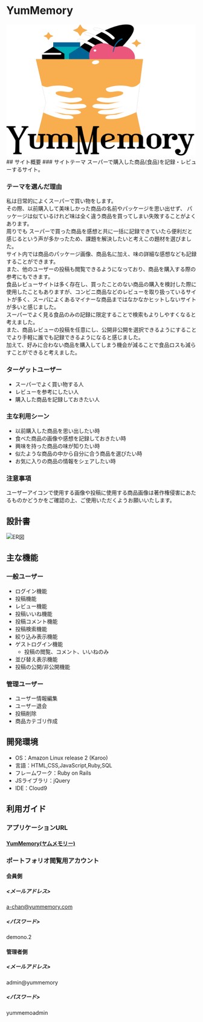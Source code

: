 # YumMemory
<img src="https://raw.githubusercontent.com/kitten1139/YumMemory/main/app/assets/images/logo.png" width="500px" height="350px">
## サイト概要
### サイトテーマ
スーパーで購入した商品(食品)を記録・レビューするサイト。

### テーマを選んだ理由
私は日常的によくスーパーで買い物をします。  
その際、以前購入して美味しかった商品の名前やパッケージを思い出せず、 パッケージは似ているけれど味は全く違う商品を買ってしまい失敗することがよくあります。  
周りでも スーパーで買った商品を感想と共に一括に記録できていたら便利だと感じるという声が多かったため、課題を解決したいと考えこの題材を選びました。  
サイト内では商品のパッケージ画像、商品名に加え、味の詳細な感想なども記録することができます。  
また、他のユーザーの投稿も閲覧できるようになっており、商品を購入する際の参考にもできます。  
食品レビューサイトは多く存在し、買ったことのない商品の購入を検討した際に使用したこともありますが、コンビニ商品などのレビューを取り扱っているサイトが多く、スーパによくあるマイナーな商品まではなかなかヒットしないサイトが多いと感じました。  
スーパーでよく見る食品のみの記録に限定することで検索もよりしやすくなると考えました。  
また、商品レビューの投稿を任意にし、公開非公開を選択できるようにすることでより手軽に誰でも記録できるようになると感じました。  
加えて、好みに合わない商品を購入してしまう機会が減ることで食品ロスも減らすことができると考えました。  

### ターゲットユーザー
- スーパーでよく買い物する人
- レビューを参考にしたい人
- 購入した商品を記録しておきたい人

### 主な利用シーン
- 以前購入した商品を思い出したい時
- 食べた商品の画像や感想を記録しておきたい時
- 興味を持った商品の味が知りたい時
- 似たような商品の中から自分に合う商品を選びたい時
- お気に入りの商品の情報をシェアしたい時

### 注意事項
ユーザーアイコンで使用する画像や投稿に使用する商品画像は著作権侵害にあたるものかどうかをご確認の上、ご使用いただくようお願いいたします。

## 設計書

![ER図](https://raw.githubusercontent.com/kitten1139/YumMemory/4e55b8887c341816847ab29c439ec837adce3383/app/assets/images/ER%E5%9B%B3.png)

## 主な機能

### 一般ユーザー

- ログイン機能
- 投稿機能
- レビュー機能
- 投稿いいね機能
- 投稿コメント機能
- 投稿検索機能
- 絞り込み表示機能
- ゲストログイン機能
    - 投稿の閲覧、コメント、いいねのみ
- 並び替え表示機能
- 投稿の公開/非公開機能

### 管理ユーザー

- ユーザー情報編集
- ユーザー退会
- 投稿削除
- 商品カテゴリ作成


## 開発環境
- OS：Amazon Linux release 2 (Karoo)
- 言語：HTML,CSS,JavaScript,Ruby,SQL
- フレームワーク：Ruby on Rails
- JSライブラリ：jQuery
- IDE：Cloud9

## 利用ガイド
### アプリケーションURL
#### [YumMemory(ヤムメモリー)](54.199.200.223)

### ポートフォリオ閲覧用アカウント
#### 会員側
##### <メールアドレス>
a-chan@yummemory.com
##### <パスワード>
demono.2

#### 管理者側
##### <メールアドレス>
admin@yummemory
##### <パスワード>
yummemoadmin